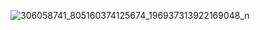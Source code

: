 ![306058741_805160374125674_196937313922169048_n](https://user-images.githubusercontent.com/113760090/198180589-70eb863c-8741-4d3c-a0b9-20dca160300e.jpg)

